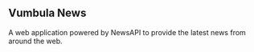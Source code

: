 ## Vumbula News

A web application powered by NewsAPI to provide the latest news from around the web.
